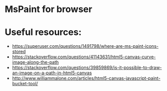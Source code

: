 # MsPaint for browser

# Useful resources:
- https://superuser.com/questions/1491798/where-are-ms-paint-icons-stored
- https://stackoverflow.com/questions/41143631/html5-canvas-curve-image-along-the-path
- https://stackoverflow.com/questions/39859869/is-it-possible-to-draw-an-image-on-a-path-in-html5-canvas
- http://www.williammalone.com/articles/html5-canvas-javascript-paint-bucket-tool/